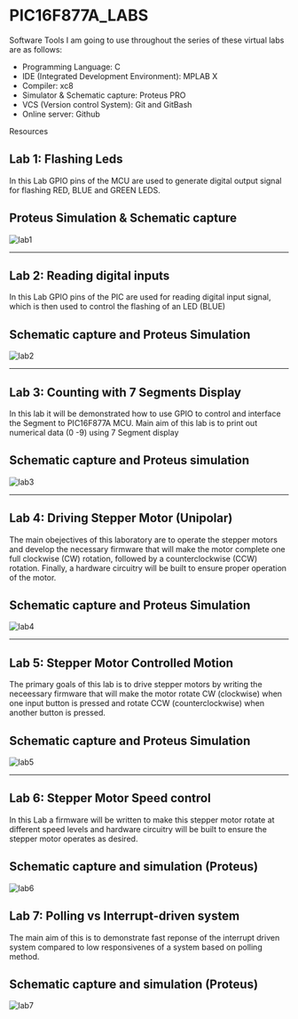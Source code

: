 # PIC16F877A_LABS

Software Tools I am going to use throughout the series of these virtual labs are as follows:
- Programming Language: C
- IDE (Integrated Development Environment): MPLAB X
- Compiler: xc8 
- Simulator & Schematic capture: Proteus PRO
- VCS (Version control System): Git and GitBash
- Online server: Github

 Resources
 

## Lab 1: Flashing Leds
In this Lab GPIO pins of the MCU are used to generate digital output signal for flashing RED, BLUE and GREEN LEDS.
## Proteus Simulation & Schematic capture
![lab1](https://github.com/user-attachments/assets/4d7629dc-a67f-47fd-8336-293fb9f688a8)

---------------------------------------------------------------------------------------------------------------------------
## Lab 2: Reading digital inputs
In this Lab GPIO pins of the PIC are used for reading digital input signal, which is then used to control the flashing of an LED (BLUE)
## Schematic capture and Proteus Simulation
![lab2](https://github.com/user-attachments/assets/37fd38ab-6bbd-44a4-af92-cd852cc0be19)

-----------------------------------------------------------------------------------------------------------------------------
## Lab 3: Counting with 7 Segments Display
In this lab it will be demonstrated how to use GPIO to control and interface the Segment to PIC16F877A MCU.
Main aim of this lab is to print out numerical data (0 -9) using 7 Segment display

## Schematic capture and Proteus simulation
![lab3](https://github.com/user-attachments/assets/fbd3ebef-0f6e-46ae-8ec3-e854b222496b)

----------------------------------------------------------------------------------------------------------------------------
## Lab 4: Driving Stepper Motor (Unipolar)
The main obejectives of this laboratory are to operate the stepper motors and develop the necessary firmware that will make the
motor complete one full clockwise (CW) rotation, followed by a counterclockwise (CCW) rotation. Finally, a hardware circuitry will be built
to ensure proper operation of the motor.

## Schematic capture and Proteus Simulation
![lab4](https://github.com/user-attachments/assets/f253d26d-e29e-447d-b6b1-b8275e4daa7f)

----------------------------------------------------------------------------------------------------------------------------
## Lab 5: Stepper Motor Controlled Motion
The primary goals of this lab is to drive stepper motors by writing the neceessary firmware that will make the motor rotate CW
(clockwise) when one input button is pressed and rotate CCW (counterclockwise) when another button is pressed.

## Schematic capture and Proteus Simulation
![lab5](https://github.com/user-attachments/assets/e395300b-7b5f-47c3-b313-d72da9951f04)

-----------------------------------------------------------------------------------------------------------------------------
## Lab 6: Stepper Motor Speed control
In this Lab a firmware will be written to make this stepper motor rotate at different speed levels and hardware circuitry
will be built to ensure the stepper motor operates as desired.

## Schematic capture and simulation (Proteus)
![lab6](https://github.com/user-attachments/assets/435b9edf-0ca3-459b-b839-facb05fb2ba3)

## Lab 7: Polling vs Interrupt-driven system
The main aim of this is to demonstrate fast reponse of the interrupt driven system compared to low responsivenes of a
system based on polling method.

## Schematic capture and simulation (Proteus)
![lab7](https://github.com/user-attachments/assets/3a6c1225-6179-4380-ac98-d39cca5c3233)
